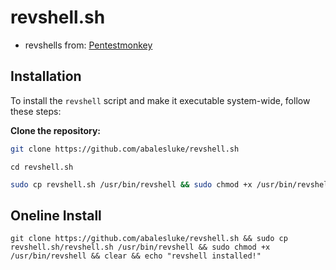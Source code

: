 # revshell.sh
- revshells from: [Pentestmonkey](https://pentestmonkey.net/cheat-sheet/shells/reverse-shell-cheat-sheet)

## Installation
To install the `revshell` script and make it executable system-wide, follow these steps:

**Clone the repository:**

   ```bash
   git clone https://github.com/abalesluke/revshell.sh
   ```
   ```
   cd revshell.sh
   ```
   ```bash
   sudo cp revshell.sh /usr/bin/revshell && sudo chmod +x /usr/bin/revshell
   ```

## Oneline Install
```
git clone https://github.com/abalesluke/revshell.sh && sudo cp  revshell.sh/revshell.sh /usr/bin/revshell && sudo chmod +x /usr/bin/revshell && clear && echo "revshell installed!"
```
